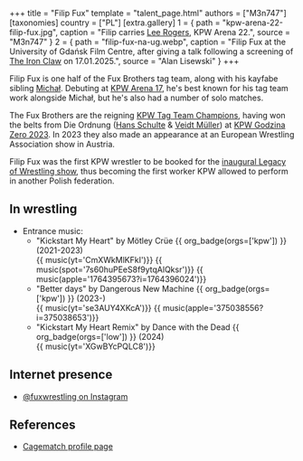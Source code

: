 +++
title = "Filip Fux"
template = "talent_page.html"
authors = ["M3n747"]
[taxonomies]
country = ["PL"]
[extra.gallery]
1 = { path = "kpw-arena-22-filip-fux.jpg", caption = "Filip carries [Lee Rogers](@/w/lee-rogers.md), KPW Arena 22.", source = "M3n747" }
2 = { path = "filip-fux-na-ug.webp", caption = "Filip Fux at the University of Gdańsk Film Centre, after giving a talk following a screening of [The Iron Claw](https://en.wikipedia.org/wiki/The_Iron_Claw_(film)) on 17.01.2025.", source = "Alan Lisewski" }
+++

Filip Fux is one half of the Fux Brothers tag team, along with his kayfabe sibling [Michał](@/w/michal-fux.md). Debuting at [KPW Arena 17](@/e/kpw/2021-08-21-kpw-arena-17-odrodzenie.md), he's best known for his tag team work alongside Michał, but he's also had a number of solo matches.

The Fux Brothers are the reigning [KPW Tag Team Champions](@/c/kpw-tag-team-championship.md), having won the belts from Die Ordnung ([Hans Schulte](@/w/hans-schulte.md) & [Veidt Müller](@/w/veit-mueller.md)) at [KPW Godzina Zero 2023](2023-08-18-kpw-godzina-zero-2023.md). In 2023 they also made an appearance at an European Wrestling Association show in Austria. 

Filip Fux was the first KPW wrestler to be booked for the [inaugural Legacy of Wrestling show](@/e/low/2024-12-01-low-1.md), thus becoming the first worker KPW allowed to perform in another Polish federation.

## In wrestling

* Entrance music:
  - "Kickstart My Heart" by Mötley Crüe
 {{ org_badge(orgs=['kpw']) }} (2021-2023) <br>
 {{ music(yt='CmXWkMlKFkI')}}
 {{ music(spot='7s60huPEeS8f9ytqAlQksr')}}
 {{ music(apple='1764395673?i=1764396024')}}
  - "Better days" by Dangerous New Machine
 {{ org_badge(orgs=['kpw']) }} (2023-) <br>
 {{ music(yt='se3AUY4XKcA')}}
 {{ music(apple='375038556?i=375038653')}}
  - "Kickstart My Heart Remix" by Dance with the Dead
 {{ org_badge(orgs=['low']) }} (2024) <br>
 {{ music(yt='XGwBYcPQLC8')}}

## Internet presence

* [@fuxwrestling on Instagram](https://www.instagram.com/fuxwrestling/)

## References

* [Cagematch profile page](https://www.cagematch.net/?id=2&nr=25696)
